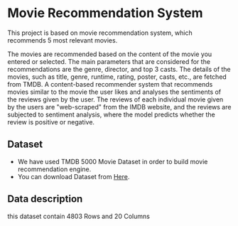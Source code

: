 # Movie Recommendation System
This project is based on movie recommendation system, which recommends 5 most relevant movies.

The movies are recommended based on the content of the movie you entered or selected. The main parameters that are considered for the recommendations are the genre, director, and top 3 casts. The details of the movies, such as title, genre, runtime, rating, poster, casts, etc., are fetched from TMDB. A content-based recommender system that recommends movies similar to the movie the user likes and analyses the sentiments of the reviews given by the user.
The reviews of each individual movie given by the users are "web-scraped" from the IMDB website, and the reviews are subjected to sentiment analysis, where the model predicts whether the review is positive or negative.

## Dataset
- We have used TMDB 5000 Movie Dataset in order to build movie recommendation engine.
- You can download Dataset from [Here](https://www.kaggle.com/datasets/tmdb/tmdb-movie-metadata?select=tmdb_5000_movies.csv).

## Data description

this dataset contain 4803 Rows and 20 Columns
